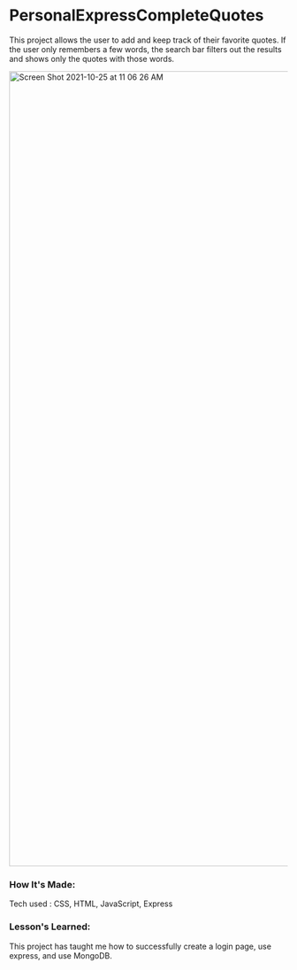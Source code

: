 # PersonalExpressCompleteQuotes

This project allows the user to add and keep track of their favorite quotes. If the user only remembers a few words, the search bar filters out the results and shows only the quotes with those words.

<img width="1436" alt="Screen Shot 2021-10-25 at 11 06 26 AM" src="https://user-images.githubusercontent.com/88958905/138724503-7d1ffe33-9671-4b85-8e35-35109577c5a4.png">

### How It's Made:
Tech used : CSS, HTML, JavaScript, Express
 
 ### Lesson's Learned:

This project has taught me how to successfully create a login page, use express, and use MongoDB.
